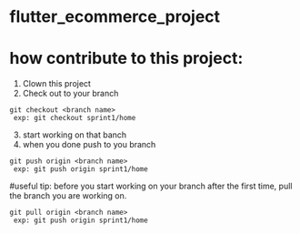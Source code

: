 # flutter_ecommerce_project

# how contribute to this project:
1. Clown this project
2. Check out to your branch

```
git checkout <branch name>
 exp: git checkout sprint1/home
```

3. start working on that banch 
4. when you done push to you branch 

```
git push origin <branch name>
 exp: git push origin sprint1/home
```

#useful tip:
before you start working on your branch after the first time, pull the branch you are working on.

```
git pull origin <branch name>
 exp: git push origin sprint1/home
```
